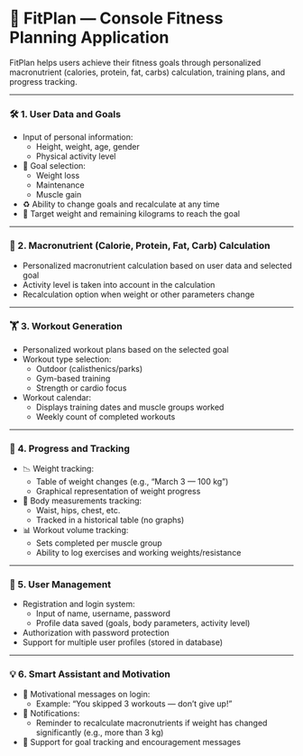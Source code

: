 # 🎯 FitPlan — Console Fitness Planning Application

FitPlan helps users achieve their fitness goals through personalized macronutrient (calories, protein, fat, carbs) calculation, training plans, and progress tracking.

---

### 🛠️ 1. User Data and Goals

- Input of personal information:
  - Height, weight, age, gender
  - Physical activity level
- 🎯 Goal selection:
  - Weight loss
  - Maintenance
  - Muscle gain
- ♻️ Ability to change goals and recalculate at any time
- 📌 Target weight and remaining kilograms to reach the goal

---

### 🧮 2. Macronutrient (Calorie, Protein, Fat, Carb) Calculation

- Personalized macronutrient calculation based on user data and selected goal
- Activity level is taken into account in the calculation
- Recalculation option when weight or other parameters change

---

### 🏋️ 3. Workout Generation

- Personalized workout plans based on the selected goal
- Workout type selection:
  - Outdoor (calisthenics/parks)
  - Gym-based training
  - Strength or cardio focus
- Workout calendar:
  - Displays training dates and muscle groups worked
  - Weekly count of completed workouts

---

### 💪 4. Progress and Tracking

- 📉 Weight tracking:
  - Table of weight changes (e.g., “March 3 — 100 kg”)
  - Graphical representation of weight progress
- 📏 Body measurements tracking:
  - Waist, hips, chest, etc.
  - Tracked in a historical table (no graphs)
- 📊 Workout volume tracking:
  - Sets completed per muscle group
  - Ability to log exercises and working weights/resistance

---

### 🔐 5. User Management

- Registration and login system:
  - Input of name, username, password
  - Profile data saved (goals, body parameters, activity level)
- Authorization with password protection
- Support for multiple user profiles (stored in database)

---

### 💡 6. Smart Assistant and Motivation

- 💬 Motivational messages on login:
  - Example: “You skipped 3 workouts — don’t give up!”
- 🔔 Notifications:
  - Reminder to recalculate macronutrients if weight has changed significantly (e.g., more than 3 kg)
- 🎯 Support for goal tracking and encouragement messages


